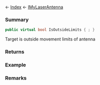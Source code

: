 ← [Index](Api-Index) ← [IMyLaserAntenna](Sandbox.ModAPI.Ingame.IMyLaserAntenna)

### Summary

```csharp
public virtual bool IsOutsideLimits { ; }
```

Target is outside movement limits of antenna

### Returns

### Example

### Remarks

